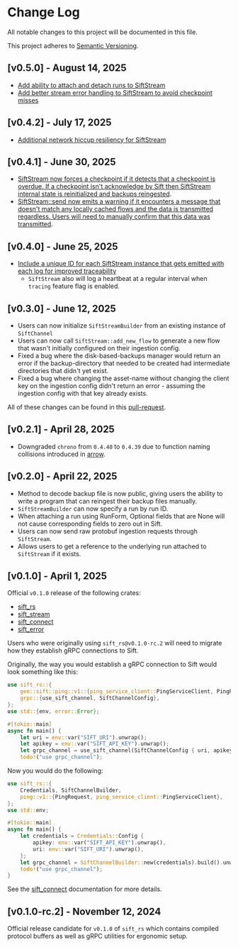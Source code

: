# Change Log
All notable changes to this project will be documented in this file.

This project adheres to [Semantic Versioning](http://semver.org/).

## [v0.5.0] - August 14, 2025

- [Add ability to attach and detach runs to SiftStream](https://github.com/sift-stack/sift/pull/293)
- [Add better stream error handling to SiftStream to avoid checkpoint misses](https://github.com/sift-stack/sift/pull/292)

## [v0.4.2] - July 17, 2025

- [Additional network hiccup resiliency for SiftStream](https://github.com/sift-stack/sift/pull/272)


## [v0.4.1] - June 30, 2025

- [SiftStream now forces a checkpoint if it detects that a checkpoint is overdue. If a checkpoint isn't acknowledge by Sift then SiftStream internal state is reinitialized and backups reingested](https://github.com/sift-stack/sift/pull/258).
- [SiftStream::send now emits a warning if it encounters a message that doesn't match any locally cached flows and the data is transmitted regardless. Users will need to manually confirm that this data was transmitted](https://github.com/sift-stack/sift/pull/259).

## [v0.4.0] - June 25, 2025

- [Include a unique ID for each SiftStream instance that gets emitted with each log for improved traceability](https://github.com/sift-stack/sift/pull/250)
  - `SiftStream` also will log a heartbeat at a regular interval when `tracing` feature flag is enabled.

## [v0.3.0] - June 12, 2025

- Users can now initialize `SiftStreamBuilder` from an existing instance of `SiftChannel`
- Users can now call `SiftStream::add_new_flow` to generate a new flow that wasn't initially configured on their ingestion config.
- Fixed a bug where the disk-based-backups manager would return an error if the backup-directory that needed to be created had intermediate directories that didn't yet exist.
- Fixed a bug where changing the asset-name without changing the client key on the ingestion config didn't return an error - assuming the ingestion config with that key already exists.

All of these changes can be found in this [pull-request](https://github.com/sift-stack/sift/pull/229).

## [v0.2.1] - April 28, 2025

- Downgraded `chrono` from `0.4.40` to `0.4.39` due to function naming collisions introduced
  in [arrow](https://github.com/apache/arrow-rs/issues/7196).

## [v0.2.0] - April 22, 2025

- Method to decode backup file is now public, giving users the ability to write a program that can reingest their backup files manually.
- `SiftStreamBuilder` can now specify a run by run ID.
- When attaching a run using RunForm, Optional fields that are None will not cause corresponding fields to zero out in Sift.
- Users can now send raw protobuf ingestion requests through `SiftStream`.
- Allows users to get a reference to the underlying run attached to `SiftStream` if it exists.

## [v0.1.0] - April 1, 2025

Official `v0.1.0` release of the following crates:
- [sift_rs](https://github.com/sift-stack/sift/tree/main/rust/crates/sift_rs)
- [sift_stream](https://github.com/sift-stack/sift/tree/main/rust/crates/sift_stream)
- [sift_connect](https://github.com/sift-stack/sift/tree/main/rust/crates/sift_connect)
- [sift_error](https://github.com/sift-stack/sift/tree/main/rust/crates/sift_error)

Users who were originally using `sift_rs@v0.1.0-rc.2` will need to migrate how they establish gRPC connections
to Sift.

Originally, the way you would establish a gRPC connection to Sift would look something like this:

```rust
use sift_rs::{
    gen::sift::ping::v1::{ping_service_client::PingServiceClient, PingRequest},
    grpc::{use_sift_channel, SiftChannelConfig},
};
use std::{env, error::Error};

#[tokio::main]
async fn main() {
    let uri = env::var("SIFT_URI").unwrap();
    let apikey = env::var("SIFT_API_KEY").unwrap();
    let grpc_channel = use_sift_channel(SiftChannelConfig { uri, apikey })?;
    todo!("use grpc_channel");
```

Now you would do the following:

```rust
use sift_rs::{
    Credentials, SiftChannelBuilder,
    ping::v1::{PingRequest, ping_service_client::PingServiceClient},
};
use std::env;

#[tokio::main]
async fn main() {
    let credentials = Credentials::Config {
        apikey: env::var("SIFT_API_KEY").unwrap(),
        uri: env::var("SIFT_URI").unwrap(),
    };
    let grpc_channel = SiftChannelBuilder::new(credentials).build().unwrap();
    todo!("use grpc_channel");
}
```

See the [sift_connect](https://docs.rs/sift_connect/latest/sift_connect/) documentation for more details.

## [v0.1.0-rc.2] - November 12, 2024

Official release candidate for `v0.1.0` of `sift_rs` which contains compiled protocol buffers
as well as gRPC utilities for ergonomic setup.
